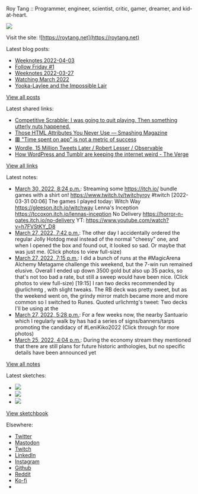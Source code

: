 Roy Tang :: Programmer, engineer, scientist, critic, gamer, dreamer, and kid-at-heart.

![](https://roytang.net/static/img/profile.jpg)

Visit the site: ![https://roytang.net](https://roytang.net)

Latest blog posts:

- [Weeknotes 2022-04-03](https://roytang.net/2022/04/weeknotes-04-03/)
- [Follow Friday #1](https://roytang.net/2022/04/follow-friday-1/)
- [Weeknotes 2022-03-27](https://roytang.net/2022/03/weeknotes-03-27/)
- [Watching March 2022](https://roytang.net/2022/03/watching-mar-2022/)
- [Yooka-Laylee and the Impossible Lair](https://roytang.net/2022/03/impossible-lair/)

[View all posts](https://roytang.net/blog)

Latest shared links:

- [Competitive Scrabble: I was going to quit playing. Then something utterly nuts happened.](https://roytang.net/2022/03/a24939cae382a5e9b8af1c129f7084ed/)
- [Those HTML Attributes You Never Use — Smashing Magazine](https://roytang.net/2022/03/66c5dd4bf278ea0177cfb5cee8fc2d33/)
- [🟥 &quot;Time spent on app&quot; is not a metric of success](https://roytang.net/2022/03/a583f9b8f3cced6d0d81f3c9e65bdaf0/)
- [Wordle, 15 Million Tweets Later / Robert Lesser / Observable](https://roytang.net/2022/03/59196c8fa0361210259d27928dda2528/)
- [How WordPress and Tumblr are keeping the internet weird - The Verge](https://roytang.net/2022/03/fdeb1f7ea3d16430d20d703a8fb0694c/)

[View all links](https://roytang.net/links)

Latest notes:

- [March 30, 2022, 8:24 p.m.](https://roytang.net/2022/03/1509144566791905285/): Streaming some https://itch.io/ bundle games with a shirt on! https://www.twitch.tv/twitchyroy #twitch [2022-03-31 00:06] The games I played today: Witch Way https://gleeson.itch.io/witchway Lenna&#x27;s Inception https://tccoxon.itch.io/lennas-inception No Delivery https://horror-n-oates.itch.io/no-delivery YT: https://www.youtube.com/watch?v=h7FVStKY_D8
- [March 27, 2022, 7:42 p.m.](https://roytang.net/2022/03/1508046746789695497/): The other day I accidentally ordered the regular Jolly Hotdog meal instead of the normal &quot;cheesy&quot; one, and when I opened the box and found out, it looked so sad. Or maybe that was just me. (Click photos to view full-size)
- [March 27, 2022, 7:15 p.m.](https://roytang.net/2022/03/1508040061954101249/): I did a bunch of runs at the #MagicArena Alchemy Metagame challenge this weekend, but the 7-win run remained elusive. Overall I ended up down 3500 gold but also up 35 packs, so that&#x27;s not too bad a rate, but still a sweep would have been nice. (Click photos to view full-size) [19:15] I ran two decks recommended by @urlichmtg , with slight tweaks. The RB deck was pretty sweet, but as the weekend went on, the grindy mirror match became more and more common so I switched to Runes. Quoted urlichmtg&#x27;s tweet: Two decks I&#x27;ll be using at the
- [March 27, 2022, 5:28 p.m.](https://roytang.net/2022/03/santuario-leni-kiko/): For a few weeks now, the nearby Santuario which I regularly walk by has had a series of signs/banners/tarps promoting the candidacy of #LeniKiko2022 (Click through for more photos)
- [March 25, 2022, 4:04 p.m.](https://roytang.net/2022/03/i21gqcd/): During the economy stream they mentioned that there are still plans for future historic anthologies, but no specific details have been announced yet

[View all notes](https://roytang.net/notes)

Latest sketches:


- ![](https://roytang.net/media/cache/eb/6d/eb6d42690e16874c36049dccfd32b06d.jpg)
- ![](https://roytang.net/media/cache/6c/d5/6cd5b41f73d41026b3f65beeac28a6af.jpg)
- ![](https://roytang.net/media/cache/e5/da/e5da975ee2fed5a25dba802aa7d5ad1c.jpg)

[View sketchbook](https://roytang.net/albums/sketchbook)


Elsewhere:

- [Twitter](https://twitter.com/roytang)
- [Mastodon](https://mastodon.technology/@roytang)
- [Twitch](https://twitch.tv/twitchyroy)
- [LinkedIn](https://www.linkedin.com/in/roytang)
- [Instagram](https://instagram.com/roytang0400)
- [Github](https://github.com/roytang)
- [Reddit](https://reddit.com/u/hungryroy)
- [Ko-fi](https://ko-fi.com/roytang)
- [](mailto:hello@roytang.net)